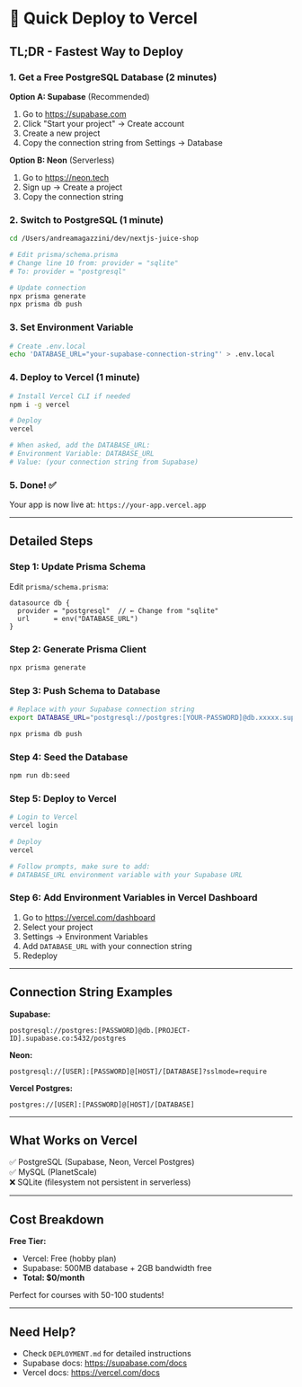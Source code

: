 # 🚀 Quick Deploy to Vercel

## TL;DR - Fastest Way to Deploy

### 1. Get a Free PostgreSQL Database (2 minutes)

**Option A: Supabase** (Recommended)
1. Go to https://supabase.com
2. Click "Start your project" → Create account
3. Create a new project
4. Copy the connection string from Settings → Database

**Option B: Neon** (Serverless)
1. Go to https://neon.tech
2. Sign up → Create a project
3. Copy the connection string

### 2. Switch to PostgreSQL (1 minute)

```bash
cd /Users/andreamagazzini/dev/nextjs-juice-shop

# Edit prisma/schema.prisma
# Change line 10 from: provider = "sqlite"
# To: provider = "postgresql"

# Update connection
npx prisma generate
npx prisma db push
```

### 3. Set Environment Variable

```bash
# Create .env.local
echo 'DATABASE_URL="your-supabase-connection-string"' > .env.local
```

### 4. Deploy to Vercel (1 minute)

```bash
# Install Vercel CLI if needed
npm i -g vercel

# Deploy
vercel

# When asked, add the DATABASE_URL:
# Environment Variable: DATABASE_URL
# Value: (your connection string from Supabase)
```

### 5. Done! ✅

Your app is now live at: `https://your-app.vercel.app`

---

## Detailed Steps

### Step 1: Update Prisma Schema

Edit `prisma/schema.prisma`:

```prisma
datasource db {
  provider = "postgresql"  // ← Change from "sqlite"
  url      = env("DATABASE_URL")
}
```

### Step 2: Generate Prisma Client

```bash
npx prisma generate
```

### Step 3: Push Schema to Database

```bash
# Replace with your Supabase connection string
export DATABASE_URL="postgresql://postgres:[YOUR-PASSWORD]@db.xxxxx.supabase.co:5432/postgres"

npx prisma db push
```

### Step 4: Seed the Database

```bash
npm run db:seed
```

### Step 5: Deploy to Vercel

```bash
# Login to Vercel
vercel login

# Deploy
vercel

# Follow prompts, make sure to add:
# DATABASE_URL environment variable with your Supabase URL
```

### Step 6: Add Environment Variables in Vercel Dashboard

1. Go to https://vercel.com/dashboard
2. Select your project
3. Settings → Environment Variables
4. Add `DATABASE_URL` with your connection string
5. Redeploy

---

## Connection String Examples

**Supabase:**
```
postgresql://postgres:[PASSWORD]@db.[PROJECT-ID].supabase.co:5432/postgres
```

**Neon:**
```
postgresql://[USER]:[PASSWORD]@[HOST]/[DATABASE]?sslmode=require
```

**Vercel Postgres:**
```
postgres://[USER]:[PASSWORD]@[HOST]/[DATABASE]
```

---

## What Works on Vercel

✅ PostgreSQL (Supabase, Neon, Vercel Postgres)  
✅ MySQL (PlanetScale)  
❌ SQLite (filesystem not persistent in serverless)

---

## Cost Breakdown

**Free Tier:**
- Vercel: Free (hobby plan)
- Supabase: 500MB database + 2GB bandwidth free
- **Total: $0/month**

Perfect for courses with 50-100 students!

---

## Need Help?

- Check `DEPLOYMENT.md` for detailed instructions
- Supabase docs: https://supabase.com/docs
- Vercel docs: https://vercel.com/docs

